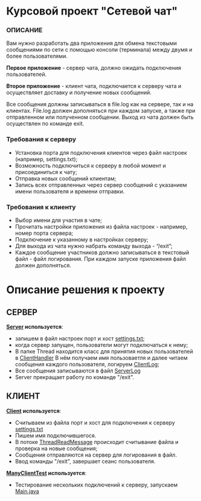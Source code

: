 #  Курсовой проект "Сетевой чат"
###  ОПИСАНИЕ

Вам нужно разработать два приложения для обмена текстовыми сообщениями по сети с помощью консоли (терминала) 
между двумя и более пользователями.

**Первое приложение** - сервер чата, должно ожидать подключения пользователей.

**Второе приложение** - клиент чата, подключается к серверу чата и осуществляет доставку и получение новых 
сообщений.

Все сообщения должны записываться в file.log как на сервере, так и на клиентах. File.log должен дополняться при 
каждом запуске, а также при отправленном или полученном сообщении. Выход из чата должен быть осуществлен по 
команде exit.

###  Требования к серверу
- Установка порта для подключения клиентов через файл настроек (например, settings.txt);
- Возможность подключиться к серверу в любой момент и присоединиться к чату;
- Отправка новых сообщений клиентам;
- Запись всех отправленных через сервер сообщений с указанием имени пользователя и времени отправки.

###  Требования к клиенту
- Выбор имени для участия в чате;
- Прочитать настройки приложения из файла настроек - например, номер порта сервера;
- Подключение к указанному в настройках серверу;
- Для выхода из чата нужно набрать команду выхода - “/exit”;
- Каждое сообщение участников должно записываться в текстовый файл - файл логирования. При каждом запуске приложения файл должен дополняться.

#  Описание решения к проекту

## СЕРВЕР

**[Server](src/main/java/Server.java) используется**:
- запишем в файл настроек порт и хост [settings.txt](src/main/resources/settings.txt);
- когда сервер запущен, пользователи могут подключаться к нему;
- В папке Thread находится класс для принятия новых пользователей в [ClientHandler](src/main/java/Thread/ClientHandler.java) В нём получаем имя пользоваетля и далее читаем сообщения каждого пользователя, логируем [ClientLog](src/main/java/Logger/ClientLog.java);
- Все сообщения записываются в файл [ServerLog](src/main/java/Logger/ServerLog.java)
- Server прекращает работу по команде "/exit".
  
## КЛИЕНТ

**[Client](src/main/java/Client.java) используется**:
- Считываем из файла порт и хост для подключения к cерверу [settings.txt](src/main/resources/settings.txt)
- Пишем имя подключившегося.
- В потоке [ThreadReadMessage](src/main/java/Thread/ThreadReadMessage.java) происходит считывание файла и проверка на новые сообщения;
- Cообщения отправляются на сервер для логирования в файл. 
- Ввод команды "/exit", завершает сеанс пользователя.
  
**[ManyClientTest](src/main/java/Thread/ManyClientTest.java) используется**:
- Тестирование нескольких подключений к серверу, запускаем  [Main.java](src/main/java/Main.java)
